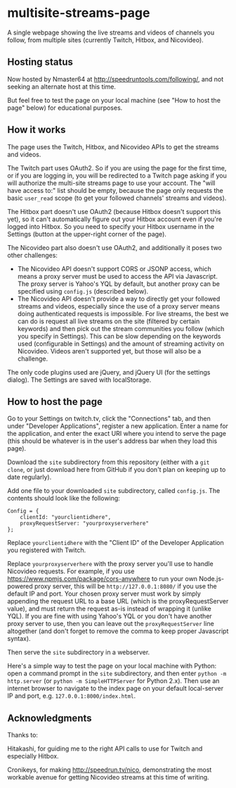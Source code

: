 multisite-streams-page
======================

A single webpage showing the live streams and videos of channels you follow, from multiple sites (currently Twitch, Hitbox, and Nicovideo).


Hosting status
--------------

Now hosted by Nmaster64 at http://speedruntools.com/following/, and not seeking an alternate host at this time.

But feel free to test the page on your local machine (see "How to host the page" below) for educational purposes.


How it works
------------

The page uses the Twitch, Hitbox, and Nicovideo APIs to get the streams and videos.

The Twitch part uses OAuth2. So if you are using the page for the first time, or if you are logging in, you will be redirected to a Twitch page asking if you will authorize the multi-site streams page to use your account. The "will have access to:" list should be empty, because the page only requests the basic `user_read` scope (to get your followed channels' streams and videos).

The Hitbox part doesn't use OAuth2 (because Hitbox doesn't support this yet), so it can't automatically figure out your Hitbox account even if you're logged into Hitbox. So you need to specify your Hitbox username in the Settings (button at the upper-right corner of the page).

The Nicovideo part also doesn't use OAuth2, and additionally it poses two other challenges:

* The Nicovideo API doesn't support CORS or JSONP access, which means a proxy server must be used to access the API via Javascript. The proxy server is Yahoo's YQL by default, but another proxy can be specified using `config.js` (described below).
* The Nicovideo API doesn't provide a way to directly get your followed streams and videos, especially since the use of a proxy server means doing authenticated requests is impossible. For live streams, the best we can do is request all live streams on the site (filtered by certain keywords) and then pick out the stream communities you follow (which you specify in Settings). This can be slow depending on the keywords used (configurable in Settings) and the amount of streaming activity on Nicovideo. Videos aren't supported yet, but those will also be a challenge.

The only code plugins used are jQuery, and jQuery UI (for the settings dialog). The Settings are saved with localStorage.


How to host the page
--------------------

Go to your Settings on twitch.tv, click the "Connections" tab, and then under "Developer Applications", register a new application. Enter a name for the application, and enter the exact URI where you intend to serve the page (this should be whatever is in the user's address bar when they load this page).

Download the `site` subdirectory from this repository (either with a `git clone`, or just download here from GitHub if you don't plan on keeping up to date regularly).

Add one file to your downloaded `site` subdirectory, called `config.js`. The contents should look like the following:

```
Config = {
    clientId: "yourclientidhere",
    proxyRequestServer: "yourproxyserverhere"
};
```
Replace `yourclientidhere` with the "Client ID" of the Developer Application you registered with Twitch.

Replace `yourproxyserverhere` with the proxy server you'll use to handle Nicovideo requests. For example, if you use https://www.npmjs.com/package/cors-anywhere to run your own Node.js-powered proxy server, this will be `http://127.0.0.1:8080/` if you use the default IP and port. Your chosen proxy server must work by simply appending the request URL to a base URL (which is the proxyRequestServer value), and must return the request as-is instead of wrapping it (unlike YQL). If you are fine with using Yahoo's YQL or you don't have another proxy server to use, then you can leave out the `proxyRequestServer` line altogether (and don't forget to remove the comma to keep proper Javascript syntax).

Then serve the `site` subdirectory in a webserver.

Here's a simple way to test the page on your local machine with Python: open a command prompt in the `site` subdirectory, and then enter `python -m http.server` (or `python -m SimpleHTTPServer` for Python 2.x). Then use an internet browser to navigate to the index page on your default local-server IP and port, e.g. `127.0.0.1:8000/index.html`.


Acknowledgments
----------------

Thanks to:

Hitakashi, for guiding me to the right API calls to use for Twitch and especially Hitbox.

Cronikeys, for making http://speedrun.tv/nico, demonstrating the most workable avenue for getting Nicovideo streams at this time of writing.
